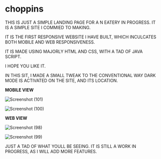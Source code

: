 # choppins
 THIS IS JUST A SIMPLE LANDING PAGE FOR A N EATERY IN PROGRESS. IT IS A SIMPLE SITE I COMMIED TO MAKING.
 
 IT IS THE FIRST RESPONSIVE WEBSITE I HAVE BUILT, WHICH INCULCATES BOTH MOBILE AND WEB RESPONSIVENESS.
 
 IT IS MADE USING MAJORLY HTML AND CSS, WITH A TAD OF JAVA SCRIPT.
 
 I HOPE YOU LIKE IT.
 
 IN THIS SIT, I MADE A SMALL TWEAK TO THE CONVENTIONAL WAY DARK MODE IS ACTIVATED ON THE SITE, AND ITS LOCATION.
 
 <b> MOBILE VIEW </b>
 
![Screenshot (101)](https://user-images.githubusercontent.com/49784088/179614377-50859e6a-2533-4100-b569-f7fe7a7217d7.png)

![Screenshot (100)](https://user-images.githubusercontent.com/49784088/179614391-14b63dc7-28db-41cd-9ca9-c832bf343141.png)

 <b> WEB VIEW </b>

![Screenshot (98)](https://user-images.githubusercontent.com/49784088/179614423-1a2baae0-bd38-47d8-adf2-f0dcf9a7e261.png)

![Screenshot (99)](https://user-images.githubusercontent.com/49784088/179614439-27f3ba29-9f77-4476-b403-777668c056bb.png)

JUST A TAD OF WHAT YOULL BE SEEING. IT IS STILL A WORK IN PROGRESS, AS I WILL ADD MORE FEATURES.
